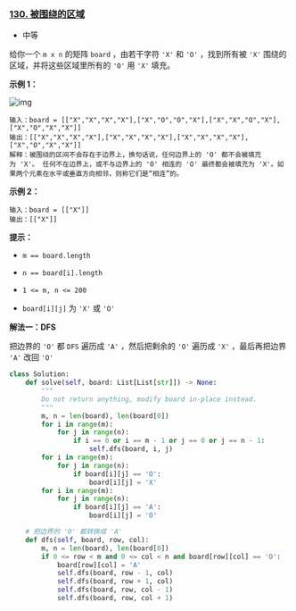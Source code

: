 ### [130. 被围绕的区域](https://leetcode.cn/problems/surrounded-regions/)

- 中等

给你一个 `m x n` 的矩阵 `board` ，由若干字符 `'X'` 和 `'O'` ，找到所有被 `'X'` 围绕的区域，并将这些区域里所有的 `'O'` 用 `'X'` 填充。

**示例 1：**

 ![img](https://assets.leetcode.com/uploads/2021/02/19/xogrid.jpg)

```
输入：board = [["X","X","X","X"],["X","O","O","X"],["X","X","O","X"],["X","O","X","X"]]
输出：[["X","X","X","X"],["X","X","X","X"],["X","X","X","X"],["X","O","X","X"]]
解释：被围绕的区间不会存在于边界上，换句话说，任何边界上的 'O' 都不会被填充为 'X'。 任何不在边界上，或不与边界上的 'O' 相连的 'O' 最终都会被填充为 'X'。如果两个元素在水平或垂直方向相邻，则称它们是“相连”的。
```

**示例 2：**

```
输入：board = [["X"]]
输出：[["X"]]
```

**提示：**

- `m == board.length`
- `n == board[i].length`

- `1 <= m, n <= 200`
- `board[i][j]` 为 `'X'` 或 `'O'`

**解法一：DFS**

把边界的 `'O'` 都 `DFS` 遍历成 `'A'` ，然后把剩余的 `'O'` 遍历成 `'X'` ，最后再把边界 `'A'` 改回 `'O'`

```python
class Solution:
    def solve(self, board: List[List[str]]) -> None:
        """
        Do not return anything, modify board in-place instead.
        """
        m, n = len(board), len(board[0])
        for i in range(m):
            for j in range(n):
                if i == 0 or i == m - 1 or j == 0 or j == n - 1:
                    self.dfs(board, i, j)
        for i in range(m):
            for j in range(n):
                if board[i][j] == 'O':
                    board[i][j] = 'X'
        for i in range(m):
            for j in range(n):
                if board[i][j] == 'A':
                    board[i][j] = 'O'

    # 把边界的 'O' 都转换成 'A'
    def dfs(self, board, row, col):
        m, n = len(board), len(board[0])
        if 0 <= row < m and 0 <= col < n and board[row][col] == 'O':
            board[row][col] = 'A'
            self.dfs(board, row - 1, col)
            self.dfs(board, row + 1, col)
            self.dfs(board, row, col - 1)
            self.dfs(board, row, col + 1)
```

